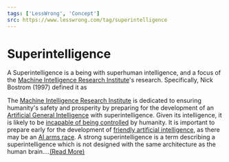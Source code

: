 ```yaml
---
tags: ['LessWrong', 'Concept']
src: https://www.lesswrong.com/tag/superintelligence
---
```


# Superintelligence
A Superintelligence is a being with superhuman intelligence, and a focus of the [Machine Intelligence Research Institute](https://www.lesswrong.com/tag/machine-intelligence-research-institute-miri)'s research. Specifically, Nick Bostrom (1997) defined it as

The [Machine Intelligence Research Institute](https://www.lesswrong.com/tag/machine-intelligence-research-institute-miri) is dedicated to ensuring humanity's safety and prosperity by preparing for the development of an [Artificial General Intelligence](https://www.lesswrong.com/tag/artificial-general-intelligence) with superintelligence. Given its intelligence, it is likely to be [incapable of being controlled](https://www.lesswrong.com/tag/ai-boxing-containment) by humanity. It is important to prepare early for the development of [friendly artificial intelligence](https://www.lesswrong.com/tag/friendly-artificial-intelligence), as there may be an [AI arms race](https://www.lesswrong.com/tag/ai-arms-race). A strong superintelligence is a term describing a superintelligence which is not designed with the same architecture as the human brain....[(Read More)]()

